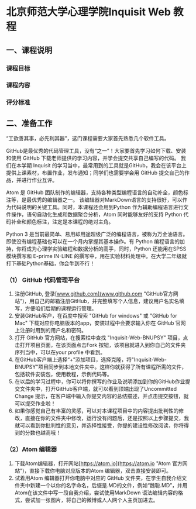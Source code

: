 # 北京师范大学心理学院Inquisit Web 教程

## 一、课程说明

### 课程目标

### 课程内容

### 评分标准



## 二、准备工作

“工欲善其事，必先利其器”，这门课程需要大家首先熟悉几个软件工具。

GitHub是最优秀的代码管理工具，没有“之一”！大家要首先学习如何下载、安装和使用 GitHub 下载老师提供的学习内容，并学会提交共享自己编写的代码。 我们在本学期 Inquisit 的学习当中，最常用到的工具就是GitHub，我会在该平台上提供上课素材，布置作业，发布通知；同学们也需要学会用 GitHub 提交自己的作品，并进行作业互评。

Atom 是 GitHub 团队制作的编辑器，支持各种类型编程语言的自动补全，颜色标注等，是最优秀的编辑器之一。 该编辑器对MarkDown语言的支持很好，可以作为代码说明的关键工具。同时，本课程还会用到Python 作为辅助编程语言进行文件操作，语句自动化生成和数据聚合分析，Atom 同时能够友好的支持 Python 代码补全和颜色标注，注定是本课程的绝对主角。

Python 3 是当前最简单、易用却用途超级广泛的编程语言，被称为万金油语言。即使没有编程基础也可以在一个月内掌握其基本操作。有 Python 编程语言的加持，你将成为心理学实验编程和数据分析的高手，同时，Python 还能用在SPSS 模块撰写和 E-prime IN-LINE 的撰写中，用在实验材料处理中。在大学二年级就打下基础Python基础，你会牛到不行！


### （1） GitHub 代码管理平台
1. 注册GitHub, 登录[www.github.com](www.github.com "GitHub官方网站")，用自己的邮箱注册GitHub，并完整填写个人信息，建议用户名实名填写，方便咱们后期的课程运行管理。
2. 安装GitHub客户，在百度中搜索 "GitHub for windows" 或 "GitHub for Mac" 下载对应你电脑版本的app，安装过程中会要求输入你在 GitHub 官网上注册时用到的用户名和密码。
3. 打开 GitHub 官方网站，在搜索栏中查找 "Inquisit-Web-BNUPSY" 项目，点击打开项目页面，在该页面点击Fork 按钮，该项目就进入到你自己的文件夹序列当中，可以在your profile 中看到。
4. 在GitHub客户端上选择“+”添加项目，选择克隆，将"Inquisit-Web-BNUPSY"项目同步到本地文件夹中。这样你就获得了所有课程所需的文件，包括软件安装包，使用教程，示例代码等。
5. 在以后的学习过程中，你可以将你撰写的作业及说明添加到你的GitHub作业提交文件夹中，打开GitHub客户端，就可以看到顶端出现了Uncommitted Change 提示，在客户端中输入你提交内容的总结描述，并点击提交按钮，就可以提交作业啦！
6. 如果你感觉自己有丰富的灵感，可以对本课程项目中的内容提出批判性的修改，直接在你的文件夹中修改，运行没有问题后，还是按照以上步骤提交，我就可以看到你批判性的意见，并选择性接受，你提的建设性修改阅读，你将得到的分数也越高哦！

### （2）Atom 编辑器
1. 下载Atom编辑器，打开网站[https://atom.io](https://atom.io "Atom 官方网站")，直接下载你电脑对应版本的Atom 编辑器，双击直接安装即可。
2. 试着用Atom 编辑器打开你电脑中对应的 GitHub 文件夹，在学生自我介绍文件夹中新建一个以你的名字命名，后缀是.MD的文件，例如“魏聪.MD”，并用Atom在该文件中写一段自我介绍，尝试使用MarkDown 语法编辑内容的格式，尝试加一张图片，将自己的微博或人人网个人主页加进去。
